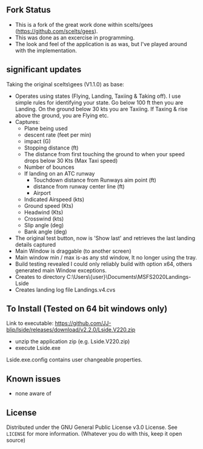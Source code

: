 

## Fork Status
- This is a fork of the great work done within scelts/gees (https://github.com/scelts/gees).
- This was done as an excercise in programming. 
- The look and feel of the application is as was, but I've played around with the implementation.

## significant updates

Taking the original scelts\gees (V1.1.0) as base:
* Operates using states (Flying, Landing, Taxiing & Taking off). I use simple rules for identifying your state. Go below 100 ft then you are Landing. On the ground below 30 kts you are Taxiing. If Taxing & rise above the ground, you are Flying etc. 
* Captures:
  - Plane being used
  - descent rate (feet per min)
  - impact (G)
  - Stopping distance (ft) 
   * The distance from first touching the ground to when your speed drops below 30 Kts (Max Taxi speed)
  - Number of bounces
  - If landing on an ATC runway
    * Touchdown distance from Runways aim point (ft)
    * distance from runway center line (ft)
    * Airport
  - Indicated Airspeed (kts)
  - Ground speed (Kts)
  - Headwind (Kts)
  - Crosswind (kts)
  - Slip angle (deg)
  - Bank angle (deg)
* The original test button, now is 'Show last' and retrieves the last landing details captured
* Main Window is draggable (to another screen)
* Main window min / max is-as any std window, It no longer using the tray.
* Build testing revealed I could only reliably build with option x64, others generated main Window exceptions.
* Creates to directory C:\Users\\{user}\Documents\MSFS2020Landings-Lside
* Creates landing log file Landings.v4.cvs

## To Install (Tested on 64 bit windows only)

Link to executable:  https://github.com/JJ-blip/lside/releases/download/v2.2.0/Lside.V220.zip

* unzip the application zip (e.g. Lside.V220.zip)
* execute Lside.exe

Lside.exe.config contains user changeable properties. 

## Known issues
* none aware of

## License
Distributed under the GNU General Public License v3.0 License. See `LICENSE` for more information. (Whatever you do with this, keep it open source)
